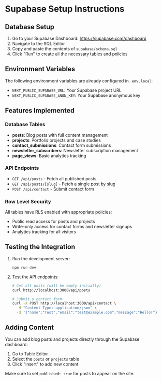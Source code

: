 # Supabase Setup Instructions

## Database Setup

1. Go to your Supabase Dashboard: https://supabase.com/dashboard
2. Navigate to the SQL Editor
3. Copy and paste the contents of `supabase/schema.sql`
4. Click "Run" to create all the necessary tables and policies

## Environment Variables

The following environment variables are already configured in `.env.local`:
- `NEXT_PUBLIC_SUPABASE_URL`: Your Supabase project URL
- `NEXT_PUBLIC_SUPABASE_ANON_KEY`: Your Supabase anonymous key

## Features Implemented

### Database Tables
- **posts**: Blog posts with full content management
- **projects**: Portfolio projects and case studies
- **contact_submissions**: Contact form submissions
- **newsletter_subscribers**: Newsletter subscription management
- **page_views**: Basic analytics tracking

### API Endpoints
- `GET /api/posts` - Fetch all published posts
- `GET /api/posts/[slug]` - Fetch a single post by slug
- `POST /api/contact` - Submit contact form

### Row Level Security
All tables have RLS enabled with appropriate policies:
- Public read access for posts and projects
- Write-only access for contact forms and newsletter signups
- Analytics tracking for all visitors

## Testing the Integration

1. Run the development server:
   ```bash
   npm run dev
   ```

2. Test the API endpoints:
   ```bash
   # Get all posts (will be empty initially)
   curl http://localhost:3000/api/posts
   
   # Submit a contact form
   curl -X POST http://localhost:3000/api/contact \
     -H "Content-Type: application/json" \
     -d '{"name":"Test","email":"test@example.com","message":"Hello!"}'
   ```

## Adding Content

You can add blog posts and projects directly through the Supabase dashboard:
1. Go to Table Editor
2. Select the `posts` or `projects` table
3. Click "Insert" to add new content

Make sure to set `published: true` for posts to appear on the site.